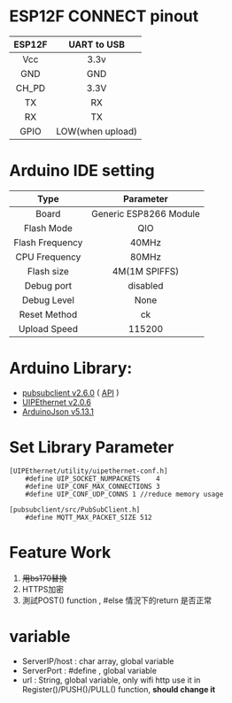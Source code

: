 # ESP12F CONNECT pinout
|ESP12F |UART to USB|
|:-----:|:-----:|
|Vcc|3.3v|
|GND|GND|
|CH_PD|3.3V|
|TX|RX|
|RX|TX|
|GPIO|LOW(when upload)|

# Arduino IDE setting
Type|Parameter
:---:|:---:
Board|Generic ESP8266 Module
Flash Mode|QIO
Flash Frequency|40MHz
CPU Frequency|80MHz
Flash size|4M(1M SPIFFS)
Debug port|disabled
Debug Level|None
Reset Method|ck
Upload Speed|115200

# Arduino Library:
* [pubsubclient v2.6.0](https://github.com/knolleary/pubsubclient)  ( [API](https://pubsubclient.knolleary.net/) )
* [UIPEthernet v2.0.6](https://github.com/UIPEthernet/UIPEthernet)
* [ArduinoJson v5.13.1](https://arduinojson.org/?utm_source=meta&utm_medium=library.properties)

# Set Library Parameter
```
[UIPEthernet/utility/uipethernet-conf.h]
	#define UIP_SOCKET_NUMPACKETS    4
	#define UIP_CONF_MAX_CONNECTIONS 3
	#define UIP_CONF_UDP_CONNS 1 //reduce memory usage

[pubsubclient/src/PubSubClient.h]
	#define MQTT_MAX_PACKET_SIZE 512
```

# Feature Work
1. ~~用bs170替換~~
2. HTTPS加密
3. 測試POST() function , #else 情況下的return 是否正常

# variable
* ServerIP/host : char array, global variable
* ServerPort    : #define , global variable
* url           : String, global variable, only wifi http use it in Register()/PUSH()/PULL() function, **should change it**

